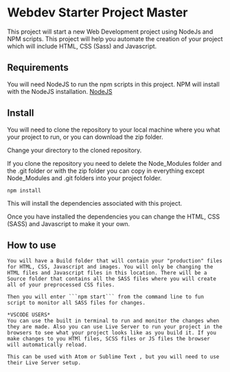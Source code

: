 # Webdev Starter Project Master

This project will start a new Web Development project using NodeJs and NPM scripts. This project will help you automate the creation of your project which will include HTML, CSS (Sass) and Javascript.

## Requirements
  You will need NodeJS to run the npm scripts in this project. NPM will install with the NodeJS installation. [NodeJS](http://nodejs.org)

## Install
  You will need to clone the repository to your local machine where you what your project to run, or you can download the zip folder.

  Change your directory to the cloned repository.

  If you clone the repository you need to delete the Node_Modules folder and the .git folder or with the zip folder you can copy in everything except Node_Modules and .git folders into your project folder.
  
  ```
  npm install
  ```
  This will install the dependencies associated with this project.

  Once you have installed the dependencies you can change the HTML, CSS (SASS) and Javascript to make it your own.

  ## How to use
    You will have a Build folder that will contain your "production" files for HTML, CSS, Javascript and images. You will only be changing the HTML files and Javascript files in this location. There will be a Source folder that contains all the SASS files where you will create all of your preprocessed CSS files.

    Then you will enter ```npm start``` from the command line to fun script to monitor all SASS files for changes.

    *VSCODE USERS*
    You can use the built in terminal to run and monitor the changes when they are made. Also you can use Live Server to run your project in the browsers to see what your project looks like as you build it. If you make changes to you HTMl files, SCSS files or JS files the browser will automatically reload.

    This can be used with Atom or Sublime Text , but you will need to use their Live Server setup.